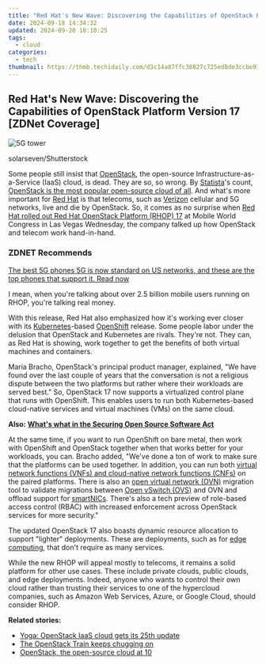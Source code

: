 ```yaml
---
title: "Red Hat's New Wave: Discovering the Capabilities of OpenStack Platform Version 17 [ZDNet Coverage]"
date: 2024-09-18 14:34:32
updated: 2024-09-20 10:10:25
tags:
  - cloud
categories:
  - tech
thumbnail: https://thmb.techidaily.com/d3c14a87ffc38827c725ed8de3ccbe916ddb5eb1ee9eb3884a315921c0899b5d.jpg
---
```


## Red Hat's New Wave: Discovering the Capabilities of OpenStack Platform Version 17 [ZDNet Coverage]

![5G tower](https://www.zdnet.com/a/img/resize/5338fcd14ead04c0be76f62dbf7c57e5b34f386e/2022/01/20/c47a47c9-1ed1-4715-8f37-240736a1d96c/5g-tower.jpg?auto=webp&width=1280)

solarseven/Shutterstock

Some people still insist that [OpenStack](https://www.openstack.org/), the open-source Infrastructure-as-a-Service (IaaS) cloud, is dead. They are so, so wrong. By [Statista](https://www.statista.com/)'s count, [OpenStack is the most popular open-source cloud of all](https://www.statista.com/statistics/511526/worldwide-survey-private-coud-services-running-application/). And what's more important for [Red Hat](https://www.redhat.com/en) is that telecoms, such as [Verizon](https://www.verizon.com/) cellular and 5G networks, live and die by OpenStack. So, it comes as no surprise when [Red Hat rolled out Red Hat OpenStack Platform (RHOP) 17](https://www.redhat.com/en/blog/25-billion-and-counting-red-hat-openstack-platform-continues-deliver-service-providers) at Mobile World Congress in Las Vegas Wednesday, the company talked up how OpenStack and telecom work hand-in-hand. 

### **ZDNET** Recommends

[The best 5G phones 5G is now standard on US networks, and these are the top phones that support it.  Read now](https://www.zdnet.com/article/best-5g-phone/)

I mean, when you're talking about over 2.5 billion mobile users running on RHOP, you're talking real money. 

With this release, Red Hat also emphasized how it's working ever closer with its [Kubernetes](https://kubernetes.io/)\-based [OpenShift](https://www.redhat.com/en/technologies/cloud-computing/openshift) release. Some people labor under the delusion that OpenStack and Kubernetes are rivals. They're not. They can, as Red Hat is showing, work together to get the benefits of both virtual machines and containers. 

Maria Bracho, OpenStack's principal product manager, explained, "We have found over the last couple of years that the conversation is not a religious dispute between the two platforms but rather where their workloads are served best." So, OpenStack 17 now supports a virtualized control plane that runs with OpenShift. This enables users to run both Kubernetes-based cloud-native services and virtual machines (VMs) on the same cloud. 

**Also:** [**What's what in the Securing Open Source Software Act**](https://www.zdnet.com/article/whats-what-in-the-united-states-securing-open-source-software-act/)

At the same time, if you want to run OpenShift on bare metal, then work with OpenShift and OpenStack together when that works better for your workloads, you can. Bracho added, "We've done a ton of work to make sure that the platforms can be used together. In addition, you can run both [virtual network functions (VNFs) and cloud-native network functions (CNFs)](https://www.redhat.com/en/topics/cloud-native-apps/vnf-and-cnf-whats-the-difference) on the paired platforms. There is also an [open virtual network (OVN)](https://access.redhat.com/documentation/en-us/red%5Fhat%5Fopenstack%5Fplatform/13/html/networking%5Fwith%5Fopen%5Fvirtual%5Fnetwork/open%5Fvirtual%5Fnetwork%5Fovn) migration tool to validate migrations between [Open vSwitch (OVS)](https://www.openvswitch.org/) and OVN and offload support for [smartNICs](https://blogs.nvidia.com/blog/2021/10/29/what-is-a-smartnic/). There's also a tech preview of role-based access control (RBAC) with increased enforcement across OpenStack services for more security." 

The updated OpenStack 17 also boasts dynamic resource allocation to support "lighter" deployments. These are deployments, such as for [edge computing](https://www.zdnet.com/article/where-the-edge-is-in-edge-computing-why-it-matters-and-how-we-use-it/), that don't require as many services. 

While the new RHOP will appeal mostly to telecoms, it remains a solid platform for other use cases. These include private clouds, public clouds, and edge deployments. Indeed, anyone who wants to control their own cloud rather than trusting their services to one of the hypercloud companies, such as Amazon Web Services, Azure, or Google Cloud, should consider RHOP. 

**Related stories:**

* [Yoga: OpenStack IaaS cloud gets its 25th update](https://www.zdnet.com/article/openstack-iaas-cloud-25th-release-arrives/)
* [The OpenStack Train keeps chugging on](https://www.zdnet.com/article/the-openstack-train-keeps-chugging-on/)
* [OpenStack, the open-source cloud at 10](https://www.zdnet.com/article/openstack-the-open-source-cloud-at-10/)

<ins class="adsbygoogle"
     style="display:block"
     data-ad-format="autorelaxed"
     data-ad-client="ca-pub-7571918770474297"
     data-ad-slot="1223367746"></ins>



<ins class="adsbygoogle"
     style="display:block"
     data-ad-client="ca-pub-7571918770474297"
     data-ad-slot="8358498916"
     data-ad-format="auto"
     data-full-width-responsive="true"></ins>
